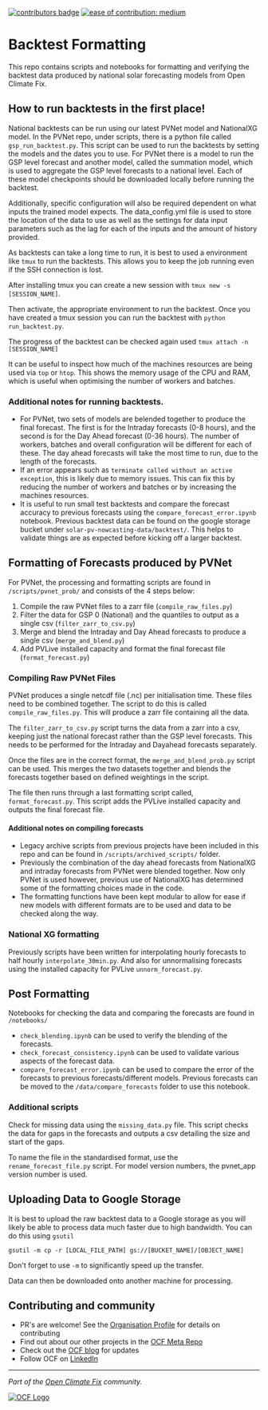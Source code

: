 [![contributors badge](https://img.shields.io/github/contributors/openclimatefix/uk-pv-backtest?color=FFFFFF)](    https://github.com/openclimatefix/uk-pv-backtest/graphs/contributors) 
[![ease of contribution: medium](https://img.shields.io/badge/ease%20of%20contribution:%20medium-f4900c)](https://github.com/openclimatefix/ocf-meta-repo?tab=readme-ov-file#overview-of-ocfs-nowcasting-repositories)

# Backtest Formatting

This repo contains scripts and notebooks for formatting and verifying the backtest data produced by national solar forecasting models from Open Climate Fix.

## How to run backtests in the first place!

National backtests can be run using our latest PVNet model and NationalXG model. In the PVNet repo, under scripts, there is a python file called `gsp_run_backtest.py`. This script can be used to run the backtests by setting the models and the dates you to use. For PVNet there is a model to run the GSP level forecast and another model, called the summation model, which is used to aggregate the GSP level forecasts to a national level. Each of these model checkpoints should be downloaded locally before running the backtest.

Additionally, specific configuration will also be required dependent on what inputs the trained model expects. The data_config.yml file is used to store the location of the data to use as well as the settings for data input parameters such as the lag for each of the inputs and the amount of history provided.

As backtests can take a long time to run, it is best to used a environment like `tmux` to run the backtests. This allows you to keep the job running even if the SSH connection is lost.

After installing tmux you can create a new session with `tmux new -s [SESSION_NAME]`.

Then activate, the appropriate environment to run the backtest. Once you have created a tmux session you can run the backtest with `python run_backtest.py`.

The progress of the backtest can be checked again used `tmux attach -n [SESSION_NAME]`

It can be useful to inspect how much of the machines resources are being used via `top` or `htop`. This shows the memory usage of the CPU and RAM, which is useful when optimising the number of workers and batches.


### Additional notes for running backtests.

- For PVNet, two sets of models are belended together to produce the final forecast. The first is for the Intraday forecasts (0-8 hours), and the second is for the Day Ahead forecast (0-36 hours). The number of workers, batches and overall configuration will be different for each of these. The day ahead forecasts will take the most time to run, due to the length of the forecasts.
- If an error appears such as `terminate called without an active exception`, this is likely due to memory issues. This can fix this by reducing the number of workers and batches or by increasing the machines resources.
- It is useful to run small test backtests and compare the forecast accuracy to previous forecasts using the `compare_forecast_error.ipynb` notebook. Previous backtest data can be found on the google storage bucket under `solar-pv-nowcasting-data/backtest/`. This helps to validate things are as expected before kicking off a larger backtest.


## Formatting of Forecasts produced by PVNet

For PVNet, the processing and formatting scripts are found in `/scripts/pvnet_prob/` and consists of the 4 steps below:

1. Compile the raw PVNet files to a zarr file (`compile_raw_files.py`)
2. Filter the data for GSP 0 (National) and the quantiles to output as a single csv (`filter_zarr_to_csv.py`)
3. Merge and blend the Intraday and Day Ahead forecasts to produce a single csv (`merge_and_blend.py`)
4. Add PVLive installed capacity and format the final forecast file (`format_forecast.py`)


### Compiling Raw PVNet Files
PVNet produces a single netcdf file (.nc) per initialisation time. These files need to be combined together. The script to do this is called `compile_raw_files.py`. This will produce a zarr file containing all the data.

The `filter_zarr_to_csv.py` script turns the data from a zarr into a csv, keeping just the national forecast rather than the GSP level forecasts. This needs to be performed for the Intraday and Dayahead forecasts separately.

Once the files are in the correct format, the `merge_and_blend_prob.py` script can be used. This merges the two datasets together and blends the forecasts together based on defined weightings in the script.

The file then runs through a last formatting script called, `format_forecast.py`. This script adds the PVLive installed capacity and outputs the final forecast file.


#### Additional notes on compiling forecasts

- Legacy archive scripts from previous projects have been included in this repo and can be found in `/scripts/archived_scripts/` folder.
- Previously the combination of the day ahead forecasts from NationalXG and intraday forecasts from PVNet were blended together. Now only PVNet is used however, previous use of NationalXG has determined some of the formatting choices made in the code.
- The formatting functions have been kept modular to allow for ease if new models with different formats are to be used and data to be checked along the way.


### National XG formatting

Previously scripts have been written for interpolating hourly forecasts to half hourly `interpolate_30min.py`. And also for unnormalising forecasts using the installed capacity for PVLive `unnorm_forecast.py`.

## Post Formatting

Notebooks for checking the data and comparing the forecasts are found in `/notebooks/`
- `check_blending.ipynb` can be used to verify the blending of the forecasts.
- `check_forecast_consistency.ipynb` can be used to validate various aspects of the forecast data.
- `compare_forecast_error.ipynb` can be used to compare the error of the forecasts to previous forecasts/different models. Previous forecasts can be moved to the `/data/compare_forecasts` folder to use this notebook.

### Additional scripts

Check for missing data using the `missing_data.py` file. This script checks the data for gaps in the forecasts and outputs a csv detailing the size and start of the gaps.

To name the file in the standardised format, use the `rename_forecast_file.py` script. For model version numbers, the pvnet_app version number is used.


## Uploading Data to Google Storage

It is best to upload the raw backtest data to a Google storage as you will likely be able to process data much faster due to high bandwidth. You can do this using `gsutil`

`gsutil -m cp -r [LOCAL_FILE_PATH] gs://[BUCKET_NAME]/[OBJECT_NAME]`

Don't forget to use `-m` to significantly speed up the transfer.

Data can then be downloaded onto another machine for processing.

## Contributing and community

- PR's are welcome! See the [Organisation Profile](https://github.com/openclimatefix) for details on contributing
- Find out about our other projects in the [OCF Meta Repo](https://github.com/openclimatefix/ocf-meta-repo)
- Check out the [OCF blog](https://openclimatefix.org/blog) for updates
- Follow OCF on [LinkedIn](https://uk.linkedin.com/company/open-climate-fix)

---

*Part of the [Open Climate Fix](https://github.com/orgs/openclimatefix/people) community.*

[![OCF Logo](https://cdn.prod.website-files.com/62d92550f6774db58d441cca/6324a2038936ecda71599a8b_OCF_Logo_black_trans.png)](https://openclimatefix.org)
